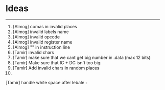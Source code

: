 # Ideas
___
1. 
    [Almog] comas in invalid places  
2.    
    [Almog] invalid labels name   
3. 
    [Almog] invalid opcode   
4. 
    [Almog] invalid register name     
5. 
    [Almog] "" in instruction line
6. 
    [Tamir] invalid chars  
7. 
    [Tamir] make sure that we cant get big number in .data (max 12 bits)    
8. 
    [Tamir] Make sure that IC + DC isn't too big   
9. 
    [Tamir] Add invalid chars in random places  
10.   
   [Tamir] handle white space after lebale : 

